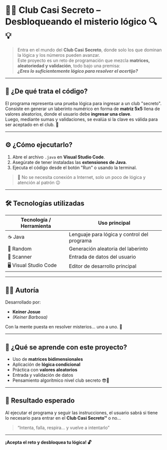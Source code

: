 # 🕵️‍♂️ Club Casi Secreto – Desbloqueando el misterio lógico 🔍💡

> Entra en el mundo del **Club Casi Secreto**, donde solo los que dominan la lógica y los números pueden avanzar.  
> Este proyecto es un reto de programación que mezcla **matrices, aleatoriedad y validación**, todo bajo una premisa:  
> ***¿Eres lo suficientemente lógico para resolver el acertijo?***

---

## 🧠 ¿De qué trata el código?

El programa representa una prueba lógica para ingresar a un club "secreto".  
Consiste en generar un laberinto numérico en forma de **matriz 5x5** llena de valores aleatorios, donde el usuario debe **ingresar una clave**.  
Luego, mediante sumas y validaciones, se evalúa si la clave es válida para ser aceptado en el club. 🧩

---

## ⚙️ ¿Cómo ejecutarlo?

1. Abre el archivo `.java` en **Visual Studio Code**.
2. Asegúrate de tener instaladas las **extensiones de Java**.
3. Ejecuta el código desde el botón "Run" o usando la terminal.

> 🧪 No se necesita conexión a Internet, solo un poco de lógica y atención al patrón 😉

---

## 🛠️ Tecnologías utilizadas

| Tecnología / Herramienta | Uso principal                              |
|---------------------------|--------------------------------------------|
| ☕ Java                    | Lenguaje para lógica y control del programa |
| 🎲 Random                 | Generación aleatoria del laberinto         |
| 🎯 Scanner                | Entrada de datos del usuario               |
| 🖥️ Visual Studio Code     | Editor de desarrollo principal             |

---

## 🧑‍💻 Autoría

Desarrollado por:

- **Keiner Josue**
- *(Keiner Barbosa)*

Con la mente puesta en resolver misterios… uno a uno. 🤯

---

## 🧩 ¿Qué se aprende con este proyecto?

- Uso de **matrices bidimensionales**
- Aplicación de **lógica condicional**
- Práctica con **valores aleatorios**
- Entrada y validación de datos
- Pensamiento algorítmico nivel club secreto 😎🧠

---

## 🎯 Resultado esperado

Al ejecutar el programa y seguir las instrucciones, el usuario sabrá si tiene lo necesario para entrar en el **Club Casi Secreto™** o no...

> “Intenta, falla, respira… y vuelve a intentarlo”

---

**¡Acepta el reto y desbloquea tu lógica! 🔓**


